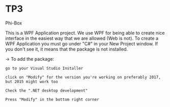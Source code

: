 # TP3
Phi-Box

This is a WPF Application project. We use WPF for being able to create nice interface in the easiest way that we are allowed (Web is not).
To create a WPF Application you must go under "C#" in your New Project window. If you don't see it, it means that the package is not installed.

-> To add the package:

    go to your Visual Studio Installer
    
    click on "Modify" for the version you're working on preferably 2017, but 2015 might work too
    
    Check the ".NET desktop development"
    
    Press "Modify" in the bottom right corner
